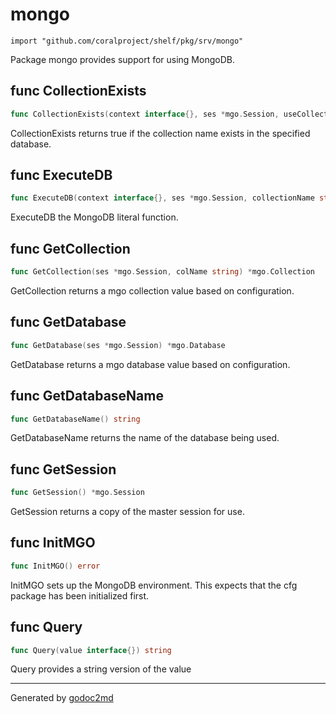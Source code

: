 
# mongo
    import "github.com/coralproject/shelf/pkg/srv/mongo"

Package mongo provides support for using MongoDB.






## func CollectionExists
``` go
func CollectionExists(context interface{}, ses *mgo.Session, useCollection string) bool
```
CollectionExists returns true if the collection name exists in the specified database.


## func ExecuteDB
``` go
func ExecuteDB(context interface{}, ses *mgo.Session, collectionName string, f func(*mgo.Collection) error) error
```
ExecuteDB the MongoDB literal function.


## func GetCollection
``` go
func GetCollection(ses *mgo.Session, colName string) *mgo.Collection
```
GetCollection returns a mgo collection value based on configuration.


## func GetDatabase
``` go
func GetDatabase(ses *mgo.Session) *mgo.Database
```
GetDatabase returns a mgo database value based on configuration.


## func GetDatabaseName
``` go
func GetDatabaseName() string
```
GetDatabaseName returns the name of the database being used.


## func GetSession
``` go
func GetSession() *mgo.Session
```
GetSession returns a copy of the master session for use.


## func InitMGO
``` go
func InitMGO() error
```
InitMGO sets up the MongoDB environment. This expects that the
cfg package has been initialized first.


## func Query
``` go
func Query(value interface{}) string
```
Query provides a string version of the value









- - -
Generated by [godoc2md](http://godoc.org/github.com/davecheney/godoc2md)